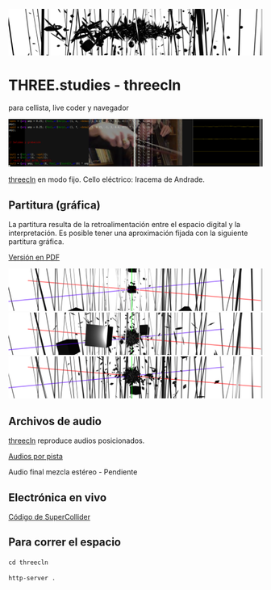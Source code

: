 ![th](https://github.com/EmilioOcelotl/THREE.studies/blob/main/threecln/img/bannerPrincipal.png)

# THREE.studies - threecln

para cellista, live coder y navegador

![th](https://github.com/EmilioOcelotl/THREE.studies/blob/main/threecln/img/bannerTh.png)

[threecln](http://threecln.piranhalab.cc) en modo fijo. Cello eléctrico: Iracema de Andrade.

## Partitura (gráfica)

La partitura resulta de la retroalimentación entre el espacio digital y la interpretación. Es posible tener una aproximación fijada con la siguiente partitura gráfica. 

[Versión en PDF](https://github.com/EmilioOcelotl/THREE.studies/blob/main/threecln/pdf/final.pdf)

![th](https://github.com/EmilioOcelotl/THREE.studies/blob/main/threecln/img/01.png)
![th](https://github.com/EmilioOcelotl/THREE.studies/blob/main/threecln/img/04.png)
![th](https://github.com/EmilioOcelotl/THREE.studies/blob/main/threecln/img/08.png)

## Archivos de audio

[threecln](http://threecln.piranhalab.cc) reproduce audios posicionados.

[Audios por pista](https://github.com/EmilioOcelotl/THREE.studies/tree/main/threecln/sounds)

Audio final mezcla estéreo - Pendiente

## Electrónica en vivo

[Código de SuperCollider](https://github.com/EmilioOcelotl/THREE.studies/blob/main/threecln/sc/musicaUNAM.scd)

## Para correr el espacio

`cd threecln`

`http-server .`



